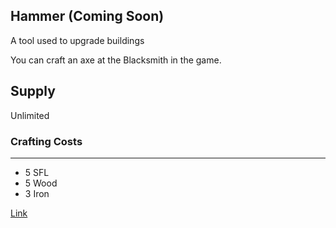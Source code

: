 ## Hammer (Coming Soon)

A tool used to upgrade buildings

You can craft an axe at the Blacksmith in the game.

## Supply

Unlimited

### Crafting Costs

---

- 5 SFL
- 5 Wood
- 3 Iron

[Link](https://docs.sunflower-land.com/crafting-guide)
